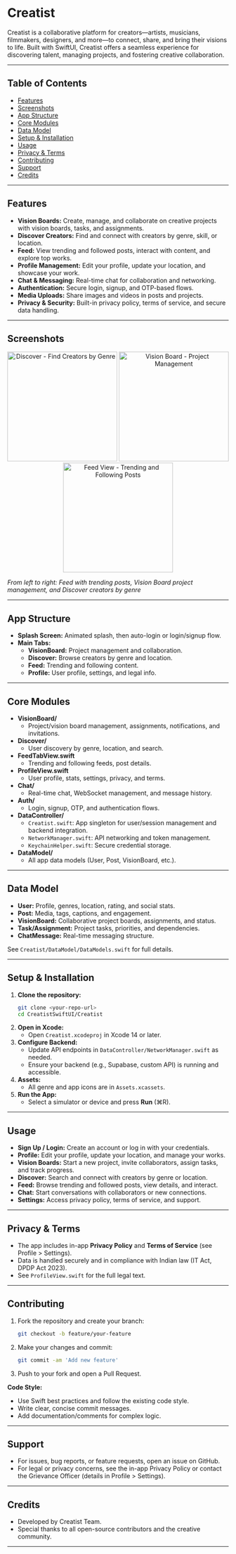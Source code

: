 # Creatist

Creatist is a collaborative platform for creators—artists, musicians, filmmakers, designers, and more—to connect, share, and bring their visions to life. Built with SwiftUI, Creatist offers a seamless experience for discovering talent, managing projects, and fostering creative collaboration.

---

## Table of Contents
- [Features](#features)
- [Screenshots](#screenshots)
- [App Structure](#app-structure)
- [Core Modules](#core-modules)
- [Data Model](#data-model)
- [Setup & Installation](#setup--installation)
- [Usage](#usage)
- [Privacy & Terms](#privacy--terms)
- [Contributing](#contributing)
- [Support](#support)
- [Credits](#credits)

---

## Features
- **Vision Boards:** Create, manage, and collaborate on creative projects with vision boards, tasks, and assignments.
- **Discover Creators:** Find and connect with creators by genre, skill, or location.
- **Feed:** View trending and followed posts, interact with content, and explore top works.
- **Profile Management:** Edit your profile, update your location, and showcase your work.
- **Chat & Messaging:** Real-time chat for collaboration and networking.
- **Authentication:** Secure login, signup, and OTP-based flows.
- **Media Uploads:** Share images and videos in posts and projects.
- **Privacy & Security:** Built-in privacy policy, terms of service, and secure data handling.

---

## Screenshots

<div align="center">
  <img src="screenshots/discover.png" alt="Discover - Find Creators by Genre" width="250" />
  <img src="screenshots/vision-board.png" alt="Vision Board - Project Management" width="250" />
  <img src="screenshots/feed-view.png" alt="Feed View - Trending and Following Posts" width="250" />
</div>

*From left to right: Feed with trending posts, Vision Board project management, and Discover creators by genre*

---

## App Structure
- **Splash Screen:** Animated splash, then auto-login or login/signup flow.
- **Main Tabs:**
  - **VisionBoard:** Project management and collaboration.
  - **Discover:** Browse creators by genre and location.
  - **Feed:** Trending and following content.
  - **Profile:** User profile, settings, and legal info.

---

## Core Modules
- **VisionBoard/**
  - Project/vision board management, assignments, notifications, and invitations.
- **Discover/**
  - User discovery by genre, location, and search.
- **FeedTabView.swift**
  - Trending and following feeds, post details.
- **ProfileView.swift**
  - User profile, stats, settings, privacy, and terms.
- **Chat/**
  - Real-time chat, WebSocket management, and message history.
- **Auth/**
  - Login, signup, OTP, and authentication flows.
- **DataController/**
  - `Creatist.swift`: App singleton for user/session management and backend integration.
  - `NetworkManager.swift`: API networking and token management.
  - `KeychainHelper.swift`: Secure credential storage.
- **DataModel/**
  - All app data models (User, Post, VisionBoard, etc.).

---

## Data Model
- **User:** Profile, genres, location, rating, and social stats.
- **Post:** Media, tags, captions, and engagement.
- **VisionBoard:** Collaborative project boards, assignments, and status.
- **Task/Assignment:** Project tasks, priorities, and dependencies.
- **ChatMessage:** Real-time messaging structure.

See `Creatist/DataModel/DataModels.swift` for full details.

---

## Setup & Installation
1. **Clone the repository:**
   ```sh
   git clone <your-repo-url>
   cd CreatistSwiftUI/Creatist
   ```
2. **Open in Xcode:**
   - Open `Creatist.xcodeproj` in Xcode 14 or later.
3. **Configure Backend:**
   - Update API endpoints in `DataController/NetworkManager.swift` as needed.
   - Ensure your backend (e.g., Supabase, custom API) is running and accessible.
4. **Assets:**
   - All genre and app icons are in `Assets.xcassets`.
5. **Run the App:**
   - Select a simulator or device and press **Run** (⌘R).

---

## Usage
- **Sign Up / Login:** Create an account or log in with your credentials.
- **Profile:** Edit your profile, update your location, and manage your works.
- **Vision Boards:** Start a new project, invite collaborators, assign tasks, and track progress.
- **Discover:** Search and connect with creators by genre or location.
- **Feed:** Browse trending and followed posts, view details, and interact.
- **Chat:** Start conversations with collaborators or new connections.
- **Settings:** Access privacy policy, terms of service, and support.

---

## Privacy & Terms
- The app includes in-app **Privacy Policy** and **Terms of Service** (see Profile > Settings).
- Data is handled securely and in compliance with Indian law (IT Act, DPDP Act 2023).
- See `ProfileView.swift` for the full legal text.

---

## Contributing
1. Fork the repository and create your branch:
   ```sh
   git checkout -b feature/your-feature
   ```
2. Make your changes and commit:
   ```sh
   git commit -am 'Add new feature'
   ```
3. Push to your fork and open a Pull Request.

**Code Style:**
- Use Swift best practices and follow the existing code style.
- Write clear, concise commit messages.
- Add documentation/comments for complex logic.

---

## Support
- For issues, bug reports, or feature requests, open an issue on GitHub.
- For legal or privacy concerns, see the in-app Privacy Policy or contact the Grievance Officer (details in Profile > Settings).

---

## Credits
- Developed by Creatist Team.
- Special thanks to all open-source contributors and the creative community.

--- 
